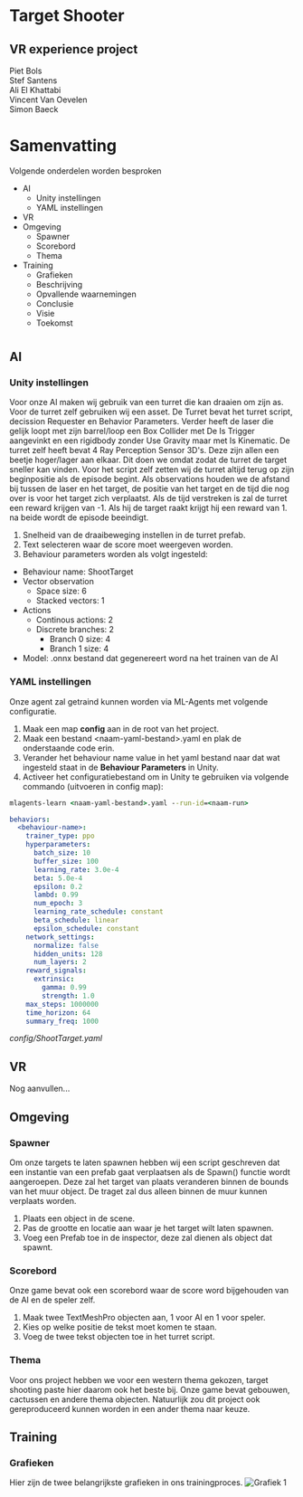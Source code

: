 # Target Shooter
## VR experience project
Piet Bols  
Stef Santens  
Ali El Khattabi  
Vincent Van Oevelen  
Simon Baeck  

# Samenvatting
Volgende onderdelen worden besproken
- AI
  - Unity instellingen
  - YAML instellingen
- VR
- Omgeving
  - Spawner
  - Scorebord
  - Thema
- Training
  - Grafieken
  - Beschrijving
  - Opvallende waarnemingen
  - Conclusie
  - Visie
  - Toekomst

# 
## AI
### Unity instellingen
Voor onze AI maken wij gebruik van een turret die kan draaien om zijn as. Voor de turret zelf gebruiken wij een asset. De Turret bevat het turret script, decission Requester en Behavior Parameters. Verder heeft de laser die gelijk loopt met zijn barrel/loop een Box Collider met De Is Trigger aangevinkt en een rigidbody zonder Use Gravity maar met Is Kinematic. De turret zelf heeft bevat 4 Ray Perception Sensor 3D's. Deze zijn allen een beetje hoger/lager aan elkaar. Dit doen we omdat zodat de turret de target sneller kan vinden. Voor het script zelf zetten wij de turret altijd terug op zijn beginpositie als de episode begint. Als observations houden we de afstand bij tussen de laser en het target, de positie van het target en de tijd die nog over is voor het target zich verplaatst. Als de tijd verstreken is zal de turret een reward krijgen van -1. Als hij de target raakt krijgt hij een reward van 1. na beide wordt de episode beeindigt.
1. Snelheid van de draaibeweging instellen in de turret prefab.
2. Text selecteren waar de score moet weergeven worden.
3. Behaviour parameters worden als volgt ingesteld:  
- Behaviour name: ShootTarget
- Vector observation
  - Space size: 6
  - Stacked vectors: 1
- Actions
  - Continous actions: 2
  - Discrete branches: 2
    - Branch 0 size: 4
    - Branch 1 size: 4
- Model: .onnx bestand dat gegenereert word na het trainen van de AI
### YAML instellingen
Onze agent zal getraind kunnen worden via ML-Agents met volgende configuratie. 
1. Maak een map **config** aan in de root van het project.
2. Maak een bestand \<naam-yaml-bestand\>.yaml en plak de onderstaande code erin.
3. Verander het behaviour name value in het yaml bestand naar dat wat ingesteld staat in de **Behaviour Parameters** in Unity.
4. Activeer het configuratiebestand om in Unity te gebruiken via volgende commando (uitvoeren in config map):
```cmd
mlagents-learn <naam-yaml-bestand>.yaml --run-id=<naam-run>
```
```yaml
behaviors:
  <behaviour-name>:
    trainer_type: ppo
    hyperparameters:
      batch_size: 10
      buffer_size: 100
      learning_rate: 3.0e-4
      beta: 5.0e-4
      epsilon: 0.2
      lambd: 0.99
      num_epoch: 3
      learning_rate_schedule: constant
      beta_schedule: linear
      epsilon_schedule: constant
    network_settings:
      normalize: false
      hidden_units: 128
      num_layers: 2
    reward_signals:
      extrinsic:
        gamma: 0.99
        strength: 1.0
    max_steps: 1000000
    time_horizon: 64
    summary_freq: 1000
```
_config/ShootTarget.yaml_

## VR
Nog aanvullen...

## Omgeving
### Spawner
Om onze targets te laten spawnen hebben wij een script geschreven dat een instantie van een prefab gaat verplaatsen als de Spawn() functie wordt aangeroepen. Deze zal het target van plaats veranderen binnen de bounds van het muur object. De traget zal dus alleen binnen de muur kunnen verplaats worden.
1. Plaats een object in de scene.
2. Pas de grootte en locatie aan waar je het target wilt laten spawnen.
3. Voeg een Prefab toe in de inspector, deze zal dienen als object dat spawnt.

### Scorebord
Onze game bevat ook een scorebord waar de score word bijgehouden van de AI en de speler zelf.
1. Maak twee TextMeshPro objecten aan, 1 voor AI en 1 voor speler.
2. Kies op welke positie de tekst moet komen te staan.
3. Voeg de twee tekst objecten toe in het turret script.

### Thema
Voor ons project hebben we voor een western thema gekozen, target shooting paste hier daarom ook het beste bij. Onze game bevat gebouwen, cactussen en andere thema objecten. Natuurlijk zou dit project ook gereproduceerd kunnen worden in een ander thema naar keuze.

## Training
### Grafieken
Hier zijn de twee belangrijkste grafieken in ons trainingproces.
![Grafiek 1](https://github.com/[username]/[reponame]/blob/[branch]/image.jpg?raw=true)

